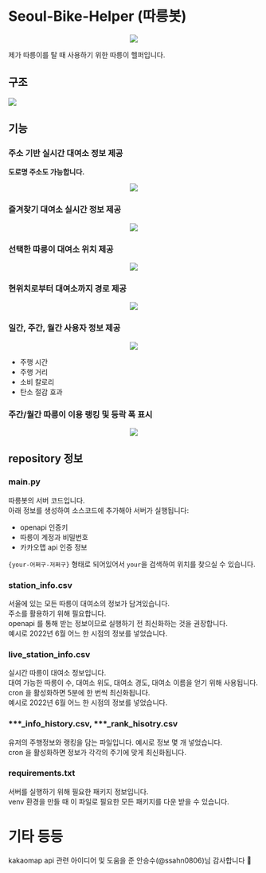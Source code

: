 # Seoul-Bike-Helper (따릉봇)

<p align="center">
  <img src="./images/main.gif" />
</p>

제가 따릉이를 탈 때 사용하기 위한 따릉이 헬퍼입니다.</br>

## 구조
<img src="./images/structure.jpg" />

## 기능
### 주소 기반 실시간 대여소 정보 제공
**도로명 주소도 가능합니다.**</br>
<p align="center">
  <img src="./images/main.gif" />
</p>

### 즐겨찾기 대여소 실시간 정보 제공
<p align="center">
  <img src="./images/favorites.gif" />
</p>

### 선택한 따릉이 대여소 위치 제공
<p align="center">
  <img src="./images/showLocation.gif" />
</p>

### 현위치로부터 대여소까지 경로 제공
<p align="center">
  <img src="./images/showMap.gif" />
</p>

###  일간, 주간, 월간 사용자 정보 제공
<p align="center">
  <img src="./images/userInfo.gif" />
</p>

* 주행 시간
* 주행 거리
* 소비 칼로리
* 탄소 절감 효과

### 주간/월간 따릉이 이용 랭킹 및 등락 폭 표시
<p align="center">
  <img src="./images/ranking.gif" />
</p>

## repository 정보
### main.py
따릉봇의 서버 코드입니다.</br>
아래 정보를 생성하여 소스코드에 추가해야 서버가 실행됩니다:
* openapi 인증키
* 따릉이 계정과 비밀번호
* 카카오맵 api 인증 정보

`{your-어쩌구-저쩌구}` 형태로 되어있어서 `your`을 검색하여 위치를 찾으실 수 있습니다.

### station_info.csv
서울에 있는 모든 따릉이 대여소의 정보가 담겨있습니다.</br>
주소를 활용하기 위해 필요합니다.</br>
openapi 를 통해 받는 정보이므로 실행하기 전 최신화하는 것을 권장합니다.</br>
예시로 2022년 6월 어느 한 시점의 정보를 넣었습니다.

### live_station_info.csv
실시간 따릉이 대여소 정보입니다.</br>
대여 가능한 따릉이 수, 대여소 위도, 대여소 경도, 대여소 이름을 얻기 위해 사용됩니다.</br>
cron 을 활성화하면 5분에 한 번씩 최신화됩니다.</br>
예시로 2022년 6월 어느 한 시점의 정보를 넣었습니다.

### ***_info_history.csv, ***_rank_hisotry.csv
유저의 주행정보와 랭킹을 담는 파일입니다. 예시로 정보 몇 개 넣었습니다.</br>
cron 을 활성화하면 정보가 각각의 주기에 맞게 최신화됩니다.

### requirements.txt
서버를 실행하기 위해 필요한 패키지 정보입니다.</br>
venv 환경을 만들 때 이 파일로 필요한 모든 패키지를 다운 받을 수 있습니다.

# 기타 등등
kakaomap api 관련 아이디어 및 도움을 준 안승수(@ssahn0806)님 감사합니다 🙏
